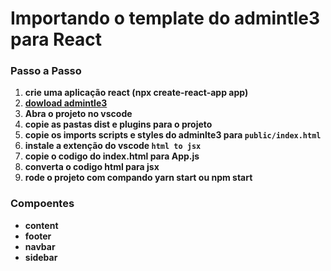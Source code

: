 # Importando o template do admintle3 para React

### Passo a Passo

1. **crie uma aplicação react (npx create-react-app app)**
2. **[dowload admintle3](https://adminlte.io/)**
3. **Abra o projeto no vscode**
4. **copie as pastas dist e plugins para o projeto**
5. **copie os imports scripts e styles do adminlte3 para `public/index.html`**
6. **instale a extenção do vscode `html to jsx`**
7. **copie o codigo do index.html para App.js**
8. **converta o codigo html para jsx**
9. **rode o projeto com compando yarn start ou npm start**

### Compoentes

- **content**
- **footer**
- **navbar**
- **sidebar**
